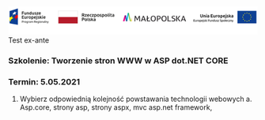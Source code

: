 

![Alt text](unia_kurs.png "Optional Title")
Test ex-ante

### Szkolenie:  Tworzenie stron WWW w ASP dot.NET CORE  

### Termin:  5.05.2021 

1) Wybierz odpowiednią kolejność powstawania technologii webowych
    a. Asp.core, strony asp, strony aspx, mvc asp.net framework, 
